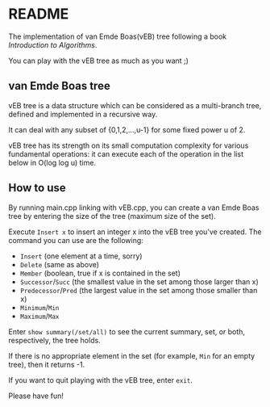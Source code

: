 # README

The implementation of van Emde Boas(vEB) tree following a book *Introduction to Algorithms*.

You can play with the vEB tree as much as you want ;)

## van Emde Boas tree
vEB tree is a data structure which can be considered as a multi-branch tree, defined and implemented in a recursive way.

It can deal with any subset of {0,1,2,...,u-1} for some fixed power u of 2.

vEB tree has its strength on its small computation complexity for various fundamental operations:
it can execute each of the operation in the list below in O(log log u) time.

## How to use
By running main.cpp linking with vEB.cpp, you can create a van Emde Boas tree by entering the size of the tree (maximum size of the set).

Execute `Insert x` to insert an integer x into the vEB tree you've created.
The command you can use are the following:
- `Insert` (one element at a time, sorry)
- `Delete` (same as above)
- `Member` (boolean, true if x is contained in the set)
- `Successor`/`Succ` (the smallest value in the set among those larger than x)
- `Predecessor`/`Pred` (the largest value in the set among those smaller than x)
- `Minimum`/`Min`
- `Maximum`/`Max`

Enter `show summary(/set/all)` to see the current summary, set, or both, respectively, the tree holds. 

If there is no appropriate element in the set (for example, `Min` for an empty tree), then it returns -1.

If you want to quit playing with the vEB tree, enter `exit`.

Please have fun!
